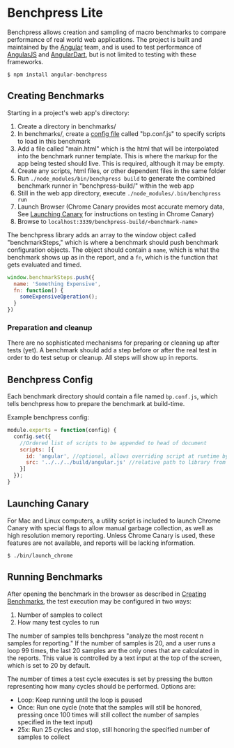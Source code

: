 
# Benchpress Lite

Benchpress allows creation and sampling of macro benchmarks to compare performance of real world
web applications. The project is built and maintained by the [Angular](https://github.com/angular)
team, and is used to test performance of [AngularJS](https://github.com/angular/angular.js) and [AngularDart](https://github.com/angular/angular.js), but is not limited to testing
with these frameworks.

```
$ npm install angular-benchpress
```

## Creating Benchmarks

Starting in a project's web app's directory:

 1. Create a directory in benchmarks/<benchmark-name>
 1. In benchmarks/<benchmark-name>, create a [config file](#benchpress-config) called "bp.conf.js" to specify scripts to load in this benchmark
 1. Add a file called "main.html" which is the html that will be interpolated into the benchmark
   runner template. This is where the markup for the app being tested should live.
    This is required, although it may be empty.
 1. Create any scripts, html files, or other dependent files in the same folder
 1. Run `./node_modules/bin/benchpress build` to generate the combined benchmark runner in "benchpress-build/" within the web app
 1. Still in the web app directory, execute `./node_modules/.bin/benchpress run`
 1. Launch Browser (Chrome Canary provides most accurate memory data, See
    [Launching Canary](#launching-canary) for instructions on testing in Chrome
    Canary)
 1. Browse to `localhost:3339/benchpress-build/<benchmark-name>`

The benchpress library adds an array to the window object called "benchmarkSteps," which is where
a benchmark should push benchmark configuration objects. The object should contain a `name`, which
is what the benchmark shows up as in the report, and a `fn`, which is the function that gets
evaluated and timed.

```javascript
window.benchmarkSteps.push({
  name: 'Something Expensive',
  fn: function() {
    someExpensiveOperation();
  }
})
```

### Preparation and cleanup

There are no sophisticated mechanisms for preparing or cleaning up after tests (yet). A benchmark should
add a step before or after the real test in order to do test setup or cleanup. All steps will show
up in reports.

## Benchpress Config

Each benchmark directory should contain a file named `bp.conf.js`, which tells benchpress
how to prepare the benchmark at build-time.

Example benchpress config:

```javascript
module.exports = function(config) {
  config.set({
    //Ordered list of scripts to be appended to head of document
    scripts: [{
      id: 'angular', //optional, allows overriding script at runtime by providing ?angular=/some/path,
      src: '../../../build/angular.js' //relative path to library from runtime benchmark location
    }]
  });
}
```

## Launching Canary

For Mac and Linux computers, a utility script is included to launch Chrome Canary with special
flags to allow manual garbage collection, as well as high resolution memory reporting. Unless
Chrome Canary is used, these features are not available, and reports will be lacking information.

```
$ ./bin/launch_chrome
```

## Running Benchmarks

After opening the benchmark in the browser as described in
[Creating Benchmarks](#creating-benchmarks), the test execution may be configured in two ways:

 1. Number of samples to collect
 1. How many test cycles to run

The number of samples tells benchpress "analyze the most recent n samples for reporting." If the
number of samples is 20, and a user runs a loop 99 times, the last 20 samples are the only
ones that are calculated in the reports. This value is controlled by a text input at the top of the
screen, which is set to 20 by default.

The number of times a test cycle executes is set by pressing the button representing how many
cycles should be performed. Options are:

 * Loop: Keep running until the loop is paused
 * Once: Run one cycle (note that the samples will still be honored, pressing once 100 times will
   still collect the number of samples specified in the text input)
 * 25x: Run 25 cycles and stop, still honoring the specified number of samples to collect
